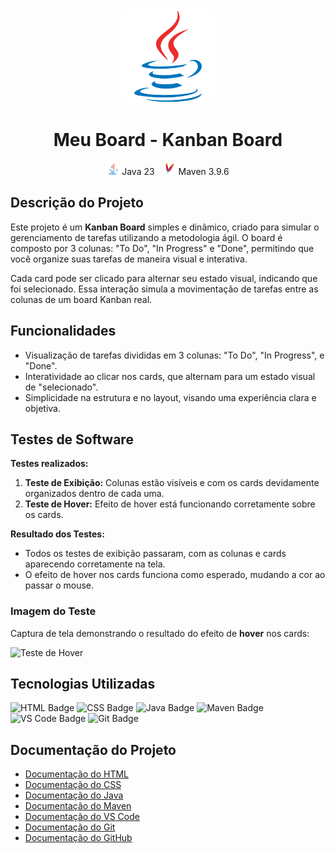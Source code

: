 <div align="center">
  <img src="https://raw.githubusercontent.com/devicons/devicon/master/icons/java/java-original.svg" width="150" height="150"/>
  <h1> Meu Board - Kanban Board</h1>
 <p>
    <img src="https://raw.githubusercontent.com/devicons/devicon/master/icons/java/java-original.svg" width="20" height="20"/> Java 23
<img src="https://raw.githubusercontent.com/devicons/devicon/master/icons/maven/maven-original.svg" width="20" height="20" style="margin-left: 10px"/> Maven 3.9.6
</p>
</div>


## Descrição do Projeto
Este projeto é um **Kanban Board** simples e dinâmico, criado para simular o gerenciamento de tarefas utilizando a metodologia ágil. O board é composto por 3 colunas: "To Do", "In Progress" e "Done", permitindo que você organize suas tarefas de maneira visual e interativa. 

Cada card pode ser clicado para alternar seu estado visual, indicando que foi selecionado. Essa interação simula a movimentação de tarefas entre as colunas de um board Kanban real.

## Funcionalidades
- Visualização de tarefas divididas em 3 colunas: "To Do", "In Progress", e "Done".
- Interatividade ao clicar nos cards, que alternam para um estado visual de "selecionado".
- Simplicidade na estrutura e no layout, visando uma experiência clara e objetiva.

## **Testes de Software**

**Testes realizados:**
1. **Teste de Exibição:** Colunas estão visíveis e com os cards devidamente organizados dentro de cada uma.
2. **Teste de Hover:** Efeito de hover está funcionando corretamente sobre os cards.

**Resultado dos Testes:**
- Todos os testes de exibição passaram, com as colunas e cards aparecendo corretamente na tela.
- O efeito de hover nos cards funciona como esperado, mudando a cor ao passar o mouse.

### Imagem do Teste

Captura de tela demonstrando o resultado do efeito de **hover** nos cards:

![Teste de Hover](images/teste-hover.png)

## **Tecnologias Utilizadas**

![HTML Badge](https://img.shields.io/badge/HTML-5-red?logo=html5&logoColor=white)
![CSS Badge](https://img.shields.io/badge/CSS-3-blue?logo=css3&logoColor=white)
![Java Badge](https://img.shields.io/badge/Java-23-blue?logo=java&logoColor=white)
![Maven Badge](https://img.shields.io/badge/Maven-3.6.3-orange?logo=apache-maven&logoColor=white)
![VS Code Badge](https://img.shields.io/badge/VS_Code-blue?logo=visual-studio-code&logoColor=white)
![Git Badge](https://img.shields.io/badge/Git-2.34-red?logo=git&logoColor=white)


## **Documentação do Projeto**

  - [Documentação do HTML](https://developer.mozilla.org/pt-BR/docs/Web/HTML)
  - [Documentação do CSS](https://developer.mozilla.org/pt-BR/docs/Web/CSS)
  - [Documentação do Java](https://docs.oracle.com/en/java/)
  - [Documentação do Maven](https://maven.apache.org/guides/index.html)
  - [Documentação do VS Code](https://code.visualstudio.com/docs)
  - [Documentação do Git](https://git-scm.com/doc)
  - [Documentação do GitHub](https://docs.github.com/)
